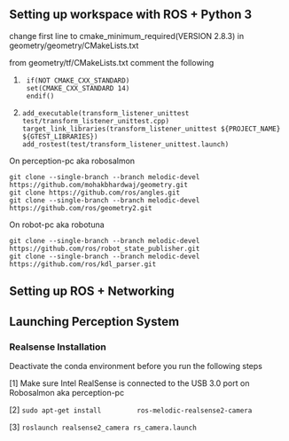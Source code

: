 ## Setting up workspace with ROS + Python 3 


change first line to cmake_minimum_required(VERSION 2.8.3) in geometry/geometry/CMakeLists.txt

from geometry/tf/CMakeLists.txt comment the following
1. ``` 
    if(NOT CMAKE_CXX_STANDARD)
    set(CMAKE_CXX_STANDARD 14)
    endif()
    ```
2. ```
   add_executable(transform_listener_unittest test/transform_listener_unittest.cpp)
   target_link_libraries(transform_listener_unittest ${PROJECT_NAME} ${GTEST_LIBRARIES})
   add_rostest(test/transform_listener_unittest.launch)
   ```

On perception-pc aka robosalmon

```
git clone --single-branch --branch melodic-devel https://github.com/mohakbhardwaj/geometry.git
git clone https://github.com/ros/angles.git
git clone --single-branch --branch melodic-devel https://github.com/ros/geometry2.git
```

On robot-pc aka robotuna

```
git clone --single-branch --branch melodic-devel https://github.com/ros/robot_state_publisher.git 
git clone --single-branch --branch melodic-devel https://github.com/ros/kdl_parser.git
```

## Setting up ROS + Networking




## Launching Perception System

### Realsense Installation
Deactivate the conda environment before you run the following steps


[1] Make sure Intel RealSense is connected to the USB 3.0 port on Robosalmon aka perception-pc

[2] ``sudo apt-get install         ros-melodic-realsense2-camera``

[3] ``roslaunch realsense2_camera rs_camera.launch``